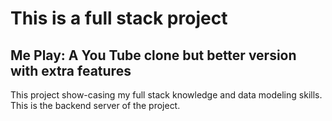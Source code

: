 # This is a full stack project

## Me Play: A You Tube clone but better version with extra features

This project show-casing my full stack knowledge and data modeling skills. This is the backend server of the project.
